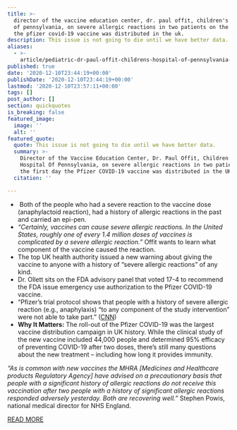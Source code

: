 ```yaml
---
title: >-
  director of the vaccine education center, dr. paul offit, children's hospital
  of pennsylvania, on severe allergic reactions in two patients on the first day
  the pfizer covid-19 vaccine was distributed in the uk.
description: This issue is not going to die until we have better data.
aliases:
  - >-
    article/pediatric-dr-paul-offit-childrens-hospital-of-pennsylvania-and-director-of-the-vaccine-education-center-on-severe-allergic-reactions-in-two-patients-on-the-first-day-the-pfizer-covid-19-vaccine-wa/
published: true
date: '2020-12-10T23:44:19+00:00'
publishDate: '2020-12-10T23:44:19+00:00'
lastmod: '2020-12-10T23:57:11+00:00'
tags: []
post_author: []
section: quickquotes
is_breaking: false
featured_image:
  image: ''
  alt: ''
featured_quote:
  quote: This issue is not going to die until we have better data.
  summary: >-
    Director of the Vaccine Education Center, Dr. Paul Offit, Children’s
    Hospital Of Pennsylvania, on severe allergic reactions in two patients on
    the first day the Pfizer COVID-19 vaccine was distributed in the UK.
  citation: ''

---
```

*    Both of the people who had a severe reaction to the vaccine dose (anaphylactoid reaction), had a history of allergic reactions in the past and carried an epi-pen.
*   _“Certainly, vaccines can cause severe allergic reactions. In the United States, roughly one of every 1.4 million doses of vaccines is complicated by a severe allergic reaction.”_ Offit wants to learn what component of the vaccine caused the reaction.
*   The top UK health authority issued a new warning about giving the vaccine to anyone with a history of “severe allergic reactions” of any kind.
*   Dr. Ollett sits on the FDA advisory panel that voted 17-4 to recommend the FDA issue emergency use authorization to the Pfizer COVID-19 vaccine.
*   “Pfizer’s trial protocol shows that people with a history of severe allergic reaction (e.g., anaphylaxis) “to any component of the study intervention” were not able to take part.” ([CNN](\"https://www.cnn.com/2020/12/09/health/covid-vaccine-allergies-health-workers-uk-intl-gbr/index.html\"))
*   **Why It Matters:** The roll-out of the Pfizer COVID-19 was the largest vaccine distribution campaign in UK history. While the clinical study of the new vaccine included 44,000 people and determined 95% efficacy of preventing COVID-19 after two doses, there’s still many questions about the new treatment – including how long it provides immunity.

_“As is common with new vaccines the MHRA \[Medicines and Healthcare products Regulatory Agency\] have advised on a precautionary basis that people with a significant history of allergic reactions do not receive this vaccination after two people with a history of significant allergic reactions responded adversely yesterday. Both are recovering well.”_ Stephen Powis, national medical director for NHS England.

[READ MORE](\"https://www.cnn.com/2020/12/09/health/covid-vaccine-allergies-health-workers-uk-intl-gbr/index.html\")